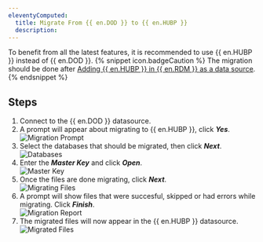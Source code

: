 ```yaml
---
eleventyComputed:
  title: Migrate From {{ en.DOD }} to {{ en.HUBP }}
  description:
---
```

To benefit from all the latest features, it is recommended to use {{ en.HUBP }} instead of {{ en.DOD }}.
{% snippet icon.badgeCaution %}
The migration should be done after [Adding {{ en.HUBP }} in {{ en.RDM }} as a data source](/kb/password-hub/how-to-articles/moving-hub-personal/#add-hub-personal-in-remote-desktop-manager-as-a-data-source).
{% endsnippet %}  

## Steps
1. Connect to the {{ en.DOD }} datasource.
1. A prompt will appear about migrating to {{ en.HUBP }}, click ***Yes***.  
![Migration Prompt](/img/en/kb/KB0028.png)
1. Select the databases that should be migrated, then click ***Next***.  
![Databases](/img/en/kb/KB0029.png)
1. Enter the ***Master Key*** and click ***Open***.  
![Master Key](/img/en/kb/KB0030.png)
1. Once the files are done migrating, click ***Next***.  
![Migrating Files](/img/en/kb/KB0031.png)
1. A prompt will show files that were succesful, skipped or had errors while migrating. Click ***Finish***.  
![Migration Report](/img/en/kb/KB0032.png)
1. The migrated files will now appear in the {{ en.HUBP }} datasource.  
![Migrated Files](/img/en/kb/KB0033.png)
